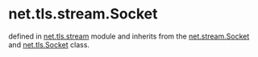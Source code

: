 # net.tls.stream.Socket

defined in [net.tls.stream](../lib/stream.lua) module and inherits from the [net.stream.Socket](https://github.com/mah0x211/lua-net/blob/master/doc/net_stream_socket.md) and [net.tls.Socket](net_tls_socket.md) class.
